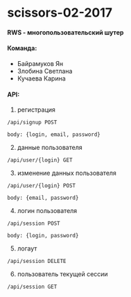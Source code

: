 # scissors-02-2017

#### RWS - многопользовательский шутер
#### Команда:

   * Байрамуков Ян
   * Злобина Светлана
   * Кучаева Карина

#### API:

   1. регистрация

    /api/signup POST

    body: {login, email, password}

   2. данные пользователя

    /api/user/{login} GET

   3. изменение данных пользователя

    /api/user/{login} POST

    body: {email, password}

   4. логин пользователя

    /api/session POST

    body: {login, password}

   5. логаут

    /api/session DELETE

   6. пользователь текущей сессии

    /api/session GET

